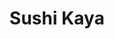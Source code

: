 ---
layout: place
title: "Sushi Kaya"
permalink: /nevada/las-vegas/sushi-kaya.html
stateAbbr: NV
stateName: Nevada
cityName: Las Vegas
seo:
  name: "Sushi Kaya"
  type: Restaurant
  links: http://www.sushikayalv.com/
description: "Sushi Kaya serves delicious sushi in Las Vegas, Nevada. Try fresh Japanese dishes for a great dining experience. "
place_id: ChIJ4VnnC6XGyIARcv1-i6n_OSo
photos:
  - name: >-
      places/ChIJ4VnnC6XGyIARcv1-i6n_OSo/photos/AeeoHcK6RFnjUWtv5UUltl8ApXZeNhMI7N_VDcB1SYTa5AghKYzCshbFYyu2PJ557jnT1Mf-ACidO91XTOOVQuJIT7XfDuDjrIblQ9yQmo-8YYNjnzItTktLU0kimibb-H6VDSYkwi5TC_747y8fRQxzlLPdXJVJByeubtItzTnbvzyb_JHMmdhCTauHprthIknPYW9_cNBEIS1eECewo-nBX7HaPHuxnth9XGASYfwOSqPJxx0vA4eHubHcow-bHHESs_5jhaC35OGW0tJqq7JKodsGRpIhu7b3tMhqj5nG7t9bdJc71dyenSzcqhkZhUnEP1zcXy_dt8Fwco5OxsEbz_4Y0tN0lDgraZCtfc0wj38-3pfCL8fCmZ5MazKNozWq5EkCO1V2TXTCaKeocyWEUxxOAjjHRKrqmFLuRKYkcD_nSg
    widthPx: 4800
    heightPx: 2700
    authorAttributions:
      - displayName: Hoya007 (粢筠坊)
        uri: https://maps.google.com/maps/contrib/114446280402897350392
        photoUri: >-
          https://lh3.googleusercontent.com/a-/ALV-UjUQnoHN8OKGcB0ojGISAEu4awI3Jhb80B4T_gCQCxx6ZfH8bglFgQ=s100-p-k-no-mo
    flagContentUri: >-
      https://www.google.com/local/imagery/report/?cb_client=maps_api_places.places_api&image_key=!1e10!2sCIHM0ogKEICAgICk6I7vXA&hl=en-US
    googleMapsUri: >-
      https://www.google.com/maps/place//data=!3m4!1e2!3m2!1sCIHM0ogKEICAgICk6I7vXA!2e10!4m2!3m1!1s0x80c8c6a50be759e1:0x2a39ffa98b7efd72
  - name: >-
      places/ChIJ4VnnC6XGyIARcv1-i6n_OSo/photos/AeeoHcLIMFLzu8B1h56Sg-VMKquJEI9ehT162M3EX-rZHSYZyoy3m82uON3xI_SlEPj0RnWNQrkAcRnuJG_rTSzo4IZZR1VmYVp5NLCL4MhyC_Cl37fZxrFXwAqH_16fJdUgknvLzCFSRrs6X3pJ_WNZybluWnPNCblw9aNQj6EpcZX0BuupXljURfvPpnqcxNMwRJJWBz4QqUrujJxJ4OjN2NwLpw5uP0h1PJt_iM8g9sNMXcDaXKhfpF9wrwRMWG2uZRE7MOjjGYYwuljl-eecZJQJBVdM6DoQhSC1gy5lexiPVcVt36iJcnuJHtmEpyqz3pBPIr2yGSuBOjy8clGY2cw6925O7Uw9PLSwOxjHXDz9yZD89qsc0VgXvLsvX_SVT1BV-4vkwk51kQaOppm70xbIkspSpLiiWK19xay6EEfB4NE
    widthPx: 4032
    heightPx: 3024
    authorAttributions:
      - displayName: Soy Soz
        uri: https://maps.google.com/maps/contrib/113514755339121316621
        photoUri: >-
          https://lh3.googleusercontent.com/a-/ALV-UjWR8ZKPqU7tFOiDvlj6rrMCbmJshjLKbRtx12MiprRGlL2eSKtT=s100-p-k-no-mo
    flagContentUri: >-
      https://www.google.com/local/imagery/report/?cb_client=maps_api_places.places_api&image_key=!1e10!2sCIHM0ogKEICAgIC4ivekowE&hl=en-US
    googleMapsUri: >-
      https://www.google.com/maps/place//data=!3m4!1e2!3m2!1sCIHM0ogKEICAgIC4ivekowE!2e10!4m2!3m1!1s0x80c8c6a50be759e1:0x2a39ffa98b7efd72
  - name: >-
      places/ChIJ4VnnC6XGyIARcv1-i6n_OSo/photos/AeeoHcIBGWUmmBbJEaEfR3w0ZfH4pgb4rghWldWciwi36zbhwP3rZRbeb2cfvZ1z7pFNhfpiCrBXLiJFEBsJBEEChEi2NtoHT2y_dSnTmyejvdv4byhE4NlVTa0KSCQS17Dc1RMFm59mcFQWuCfNmMXuWyw23ipUCkVGNQrlOcBO9QS21G-ava7_RvCBXtXMysib2fb414fLecVqaYIsxfd_nrtt7dMj-N1ExZqITS8UCLhHhCGZ3IqjUcSpxaKVfxQEX3s-c1_1Gy_V40QFXcXb5p9UthnMDGO1qo3kSALq8BA-K7k7VLFpBbyUPMm__u4Po_zvvm9zcizIgsj6dHoaoS2uwFDi-hP98EoPSZP-d-B_MqTlfpRt14APaScC_LeiUe83LH9ycZPYZbRQQecG5i10_b55MkQ8sNnbccg2_VUJ6A
    widthPx: 4032
    heightPx: 3024
    authorAttributions:
      - displayName: Cintia Molina
        uri: https://maps.google.com/maps/contrib/116347656584609157640
        photoUri: >-
          https://lh3.googleusercontent.com/a-/ALV-UjVox9eqJ7A85ZVQT5oDcaE2B9nW3nMLVj7Z6G-QlsdxfTUqYBY3Yw=s100-p-k-no-mo
    flagContentUri: >-
      https://www.google.com/local/imagery/report/?cb_client=maps_api_places.places_api&image_key=!1e10!2sCIHM0ogKEICAgICTuJHMMw&hl=en-US
    googleMapsUri: >-
      https://www.google.com/maps/place//data=!3m4!1e2!3m2!1sCIHM0ogKEICAgICTuJHMMw!2e10!4m2!3m1!1s0x80c8c6a50be759e1:0x2a39ffa98b7efd72
  - name: >-
      places/ChIJ4VnnC6XGyIARcv1-i6n_OSo/photos/AeeoHcIjktAu5WOMPB5vm5rbg8hznOekmIibCmQGxXPmpW2NH3Erb96j2B7Oj6IE4buAFI7s4wU2OAhfPVKeXT3aQ7m-crabWo9jC7-HJY9YmIDVD6BBGbR9I_26VBLakTxfmjZe1sJiTolEIzsBppy79oeUnqt4QnkS6x4gAG_7CTJ57PsoN-PxCQ5fIqTubgiKbBLsNsuMSRbpMKx2QgReqe_8z1c9XxvLIQz3bGC80gec3o6szr3SKR_BGUO9CUPaNcGCoPWyv_3BKkrHgNJ8Rw53GggPheaTD1ZoKzqTXITtaiMunl6CRueSgVCiM94fHM95DxXbk-2a1OkAAbpmrN9Cb0treVsftNbsMDZf3UIjfQtHTeCs9AG4E61DRjUWltjI28R5LJ_HJw17ciR8V49LVe2q8UdTAmE20UWFihzKRw
    widthPx: 3024
    heightPx: 4032
    authorAttributions:
      - displayName: Andrea Garcia
        uri: https://maps.google.com/maps/contrib/104285410997631603299
        photoUri: >-
          https://lh3.googleusercontent.com/a/ACg8ocJHNQpxhQLDXeMgyiOIgRo2TjbdkTP5FY0ZNC89o93zbZ4aMA=s100-p-k-no-mo
    flagContentUri: >-
      https://www.google.com/local/imagery/report/?cb_client=maps_api_places.places_api&image_key=!1e10!2sCIHM0ogKEICAgIDz__rpOA&hl=en-US
    googleMapsUri: >-
      https://www.google.com/maps/place//data=!3m4!1e2!3m2!1sCIHM0ogKEICAgIDz__rpOA!2e10!4m2!3m1!1s0x80c8c6a50be759e1:0x2a39ffa98b7efd72
  - name: >-
      places/ChIJ4VnnC6XGyIARcv1-i6n_OSo/photos/AeeoHcJAhD6A3p8o-IlnDeq92I9RaB5aYcx-6JvKS6dePEEPbHNFhvDuM-x6csWapgAs3AcAFkjIhZqigxcbeIF1h146_PAy8Fy59X7s4AxwhRZn9AjmkSeTMLOHKlbvaBYZt6B5licsHSbJAIZFd3pWVDSCNIzW-S0VfGC2_pKyb_JcPblwbO3MLCq7XzZBFEr7KTLygx_QeqsbxWXb1gkAP7XYWeylxHmfOe6MUDxwrJj3nyn1jhL5hd4H33zND1mtbCLR1N_r0BvX5JC08FZ_2CmTO2Sn5sZv3p2HRuO3onc_fImB6_5D3yJWDzIK7-AB6V17phn-CDwc-s81QpFL8ZiVN5VmYLgpPfc_tscRBfuyP51Lu0GIG7k_GWNSF3BXApmTwk_zH6X2fxf1f97NQKQxHVH5-o9KV9vi59uDqD7k7A
    widthPx: 2268
    heightPx: 4032
    authorAttributions:
      - displayName: Yaneck
        uri: https://maps.google.com/maps/contrib/115878228921270936753
        photoUri: >-
          https://lh3.googleusercontent.com/a-/ALV-UjX0UkxhhhOD2xPKgCGmkE5qGlUdssMZMUdNKVpJKZo5ok0-65I0TQ=s100-p-k-no-mo
    flagContentUri: >-
      https://www.google.com/local/imagery/report/?cb_client=maps_api_places.places_api&image_key=!1e10!2sCIHM0ogKEICAgMDwxc3_Aw&hl=en-US
    googleMapsUri: >-
      https://www.google.com/maps/place//data=!3m4!1e2!3m2!1sCIHM0ogKEICAgMDwxc3_Aw!2e10!4m2!3m1!1s0x80c8c6a50be759e1:0x2a39ffa98b7efd72
  - name: >-
      places/ChIJ4VnnC6XGyIARcv1-i6n_OSo/photos/AeeoHcIzlacC61ab0IUFzt2zznsNpxHQ-G5gsGFdCDAR5gqCI93cxQhmxda5Z-IrpKP7ScIq1XG8PuBHjv-3ao2bQ4UOo7Y0GIXGQP1uG0pUgvt7D6EguhaqaYA8U480DvhJ05eztL_uysBX91ULY9ewfi1wJJop4srnBT5v5HoF2pdbC9xkykDiFlpF-5PQXeQx0KatntNK3iA44dMhZy8kjBhHjpiP5Dy4oq4CQb2I6mIkdFsXXxabGN5siz1YZ-LvZB3xjH3rUQyT1gSDtOi3A9w2wLNHLQX8kD3h6qXaRhaMav9Tr80Xyx30n0jWX6i33fhPu-4PRttiFKI2gmTCAgWWSSF8e9EYnSVfVvr2pdC3_NZoOMTmvFBDYv33qUunuXyyG-A6JLnHyY4bp-1p3hMq2std_xXTkJPSvG1G41Jr2W2e
    widthPx: 4032
    heightPx: 3024
    authorAttributions:
      - displayName: A
        uri: https://maps.google.com/maps/contrib/102931175470003625176
        photoUri: >-
          https://lh3.googleusercontent.com/a-/ALV-UjV-4cIUM84ZX3SBzxk4b0jVupkvpy96UJuipYDPsfxms0DV62Ny=s100-p-k-no-mo
    flagContentUri: >-
      https://www.google.com/local/imagery/report/?cb_client=maps_api_places.places_api&image_key=!1e10!2sCIHM0ogKEICAgIDhg4mK7wE&hl=en-US
    googleMapsUri: >-
      https://www.google.com/maps/place//data=!3m4!1e2!3m2!1sCIHM0ogKEICAgIDhg4mK7wE!2e10!4m2!3m1!1s0x80c8c6a50be759e1:0x2a39ffa98b7efd72
  - name: >-
      places/ChIJ4VnnC6XGyIARcv1-i6n_OSo/photos/AeeoHcK4pq37NU9blNNUnvKLIlIJNMrbI4e7X3fMGmLrMJ1I0XwxH5Fg4oMC5TcPs77_N6XQqonG79N-Y7cFLhSHYNGrBrvH5op0n1JRjXPkjmIxt7-oRmtg5kH1niqjtqqm8NhfUTkM3KuI9wTKPVMZ2E5B9au_P62Z-Ufmakc6giyLQwKAP6ZNuBE6Hx1XJtXGg-0FIsieWwP3Jb3TXAINJNMHZHIIPct-8fBNDQLUuDSHsEaMJzSbuNKGqO_WI7KBGDlXT_Zd0BnKalTUnit1CR0rjeWSaPzxqJPQ8NyklCW2vvRiCBXJxMmvNLNCQe-VPnP52lKge2De-gHmgHVNw7N91Dk0QLCf1RBH5yaoP5tHPv3BGUr8D6XJPqp1u1-mNh7rKaWzEjKRCR_Vxfu6OKJPqyTwlJ5Zi8xOPL9HGNvYYT0
    widthPx: 4800
    heightPx: 3600
    authorAttributions:
      - displayName: Michael Tchong
        uri: https://maps.google.com/maps/contrib/104919603886673041621
        photoUri: >-
          https://lh3.googleusercontent.com/a-/ALV-UjXA7TnqdbBFTifo60l9i9BTxMhe50c29QmggOsZvwetG7KnI4PL2g=s100-p-k-no-mo
    flagContentUri: >-
      https://www.google.com/local/imagery/report/?cb_client=maps_api_places.places_api&image_key=!1e10!2sCIHM0ogKEICAgMCQlrXAvQE&hl=en-US
    googleMapsUri: >-
      https://www.google.com/maps/place//data=!3m4!1e2!3m2!1sCIHM0ogKEICAgMCQlrXAvQE!2e10!4m2!3m1!1s0x80c8c6a50be759e1:0x2a39ffa98b7efd72
  - name: >-
      places/ChIJ4VnnC6XGyIARcv1-i6n_OSo/photos/AeeoHcI3T5hgPZV-rDIdnW3A9i42J4nKZbkimntK2Emeo2aF68kOd7zRfsTeH6ZQYjII2du-OS3-omUvOxpgPYhTunmrpIm04td15vqBOLZ_BQS4BukiPfhqJGAGjlnL8rL0iA75b6XqfBIaFm4sS2muM0_9c0zcufbDb3agzcouSweXk-0yYNwJsU-rFgtqs6K8tE52nXh80AfkQnWjMpV0HE97FFEKLwCXrIVQfnkDLZLyCVi3-VPtzEx18BIM_WwZrsxSEjU1HGg_u17EuT4BQidNkwMgIhGEEi5jCL-dNF55fmOMr1ar9mdp9EPK28l3Vak2HnF35vhWBASMxwgv0__id0qAVTgOBXwQeUWiRuloH8iDPy0w-zu9AqQgYHiqQCOrFgB38kekAdjkAd0dTTR_mRGfNTK2JK2yWMzSiWCQNw
    widthPx: 3072
    heightPx: 4080
    authorAttributions:
      - displayName: Edwin Romero
        uri: https://maps.google.com/maps/contrib/117717503217604397850
        photoUri: >-
          https://lh3.googleusercontent.com/a-/ALV-UjXwZRAwhbdWmVsLmwBUgIYIjuD0IH2RDeBRH2ZNaGdB9qVTy4-z=s100-p-k-no-mo
    flagContentUri: >-
      https://www.google.com/local/imagery/report/?cb_client=maps_api_places.places_api&image_key=!1e10!2sCIHM0ogKEICAgICDmebqfA&hl=en-US
    googleMapsUri: >-
      https://www.google.com/maps/place//data=!3m4!1e2!3m2!1sCIHM0ogKEICAgICDmebqfA!2e10!4m2!3m1!1s0x80c8c6a50be759e1:0x2a39ffa98b7efd72
  - name: >-
      places/ChIJ4VnnC6XGyIARcv1-i6n_OSo/photos/AeeoHcKXrhz0hJ6IXRqroIM2pl9ZzuD080xv42COvr9GGoY8x340txHHHYu3FWA7zvWu5HSKKlfM0oiZRDcAuqv3-3YAzV-oZDsosWZ5FlsKHArnuBAR-lJ41i6lGCm6w5UqoYRybDIXitxz8cFKR_dmIFKlwzE3WwnMh4eqzpigBRG7ZzXIH4Fa1tgSlnSvbrSjnWh2zLKYfhHqBIhFWTFObay4bhkoj-9XffuM8RSaWYJ3QuBj1SxFl881gHvCAsoVl0yrykM-5U4kB-CfBWPbxcgQRkV6ZL_jbADrnIqEaSMDErFLZ5B5LhiiY9ij7TQ6m-6HLS1MgXKKePE5tthbK4tS627oD7lGV_wBNJHBvIVNTvWQRjor7o2rg1KAY30Xb08zXFJbAvJvsve06CdvcW2Pyta-FuH9r64JT6hp5CpeaPr3
    widthPx: 4000
    heightPx: 2252
    authorAttributions:
      - displayName: Marc Kassouf
        uri: https://maps.google.com/maps/contrib/117472618151734800649
        photoUri: >-
          https://lh3.googleusercontent.com/a-/ALV-UjXGZR_RfIrX_emhSbswnpE6N63zPYqtWzZHL0v3tsqM2ZZCIZs=s100-p-k-no-mo
    flagContentUri: >-
      https://www.google.com/local/imagery/report/?cb_client=maps_api_places.places_api&image_key=!1e10!2sCIHM0ogKEICAgMCwtq7zgwE&hl=en-US
    googleMapsUri: >-
      https://www.google.com/maps/place//data=!3m4!1e2!3m2!1sCIHM0ogKEICAgMCwtq7zgwE!2e10!4m2!3m1!1s0x80c8c6a50be759e1:0x2a39ffa98b7efd72
  - name: >-
      places/ChIJ4VnnC6XGyIARcv1-i6n_OSo/photos/AeeoHcKiEiErhjxN490di45MC1WrXTcTx28rDw7Ht2gEFNSN5PBZh7dEQEfEAPoi0y4cS4uIFKErI5mgIgwxcgAgQT2O657CYK9eQTerFuiRoHJE9jB_Bki3wHTPx-3NJWSBo9u05BhVBkFN53ZpaKlKtF6TMGEQiDXpr475x5jdNy8zr3-xzhN2VHDZDMH8dFCeD2rrtuMDeY-5R-V3B1ArxafxYGhx-zFHKInYU3YUoua4400Ar_MAbwdRebPEVX6UxvY9ckeF1RTHeygeu2s-NsCooCEasQ1OKa-CxVW5PwBPyjj72ZGYlGaucsAY6RiM4BLBCnVIJYNbmsWqBAchsP31nI6b74YLF3oiy7wNZ1a8WygXWHN34FtGYdwK9LOnbFWLfYJOSXmOoUBZsrC6KyGlapiIoYORD2OD5dih8UdgwWhJ
    widthPx: 3600
    heightPx: 4800
    authorAttributions:
      - displayName: Cintia Molina
        uri: https://maps.google.com/maps/contrib/116347656584609157640
        photoUri: >-
          https://lh3.googleusercontent.com/a-/ALV-UjVox9eqJ7A85ZVQT5oDcaE2B9nW3nMLVj7Z6G-QlsdxfTUqYBY3Yw=s100-p-k-no-mo
    flagContentUri: >-
      https://www.google.com/local/imagery/report/?cb_client=maps_api_places.places_api&image_key=!1e10!2sCIHM0ogKEICAgICTuOHH6AE&hl=en-US
    googleMapsUri: >-
      https://www.google.com/maps/place//data=!3m4!1e2!3m2!1sCIHM0ogKEICAgICTuOHH6AE!2e10!4m2!3m1!1s0x80c8c6a50be759e1:0x2a39ffa98b7efd72
address: '4355 Spring Mountain Rd #101b, Las Vegas, NV 89103, USA'
street: '4355 Spring Mountain Rd #101b'
city: Las Vegas
state: NV
zip: '89103'
country: USA
neighborhood: null
latitude: '36.125994'
longitude: '-115.198071'
accessibility_options:
  wheelchairAccessibleParking: true
  wheelchairAccessibleEntrance: true
  wheelchairAccessibleRestroom: true
  wheelchairAccessibleSeating: true
business_status: OPERATIONAL
name: Sushi Kaya
google_maps_links:
  directionsUri: >-
    https://www.google.com/maps/dir//''/data=!4m7!4m6!1m1!4e2!1m2!1m1!1s0x80c8c6a50be759e1:0x2a39ffa98b7efd72!3e0
  placeUri: https://maps.google.com/?cid=3042744126920392050
  writeAReviewUri: >-
    https://www.google.com/maps/place//data=!4m3!3m2!1s0x80c8c6a50be759e1:0x2a39ffa98b7efd72!12e1
  reviewsUri: >-
    https://www.google.com/maps/place//data=!4m4!3m3!1s0x80c8c6a50be759e1:0x2a39ffa98b7efd72!9m1!1b1
  photosUri: >-
    https://www.google.com/maps/place//data=!4m3!3m2!1s0x80c8c6a50be759e1:0x2a39ffa98b7efd72!10e5
primary_type: Sushi Restaurant
opening_hours:
  regular:
    - 'Monday: 11:30 AM – 1:00 AM'
    - 'Tuesday: 11:30 AM – 1:00 AM'
    - 'Wednesday: 11:30 AM – 1:00 AM'
    - 'Thursday: 11:30 AM – 1:00 AM'
    - 'Friday: 11:30 AM – 2:00 AM'
    - 'Saturday: 11:30 AM – 2:00 AM'
    - 'Sunday: 11:30 AM – 11:00 PM'
  current:
    - 'Monday: 11:30 AM – 1:00 AM'
    - 'Tuesday: 11:30 AM – 1:00 AM'
    - 'Wednesday: 11:30 AM – 1:00 AM'
    - 'Thursday: 11:30 AM – 1:00 AM'
    - 'Friday: 11:30 AM – 2:00 AM'
    - 'Saturday: 11:30 AM – 2:00 AM'
    - 'Sunday: 11:30 AM – 11:00 PM'
secondary_opening_hours:
  regular:
    weekdayDescriptions: null
    type: null
  current:
    weekdayDescriptions: null
    type: null
phone: (702) 257-9496
price_level: PRICE_LEVEL_MODERATE
price_range: $30 &ndash; $50
rating: '4.4'
rating_count: 0
website: http://www.sushikayalv.com/
reviews: null
parking_options: null
payment_options: null
allow_dogs: null
curbside_pickup: null
delivery: null
dine_in: null
good_for_children: null
good_for_groups: null
good_for_sports: null
live_music: null
menu_for_children: null
outdoor_seating: null
reservable: null
restroom: null
serves_beer: null
serves_breakfast: null
serves_brunch: null
serves_cocktails: null
serves_coffee: null
serves_dinner: null
serves_dessert: null
serves_lunch: null
serves_vegetarian_food: null
serves_wine: null
takeout: null
update_category: essentials
summary: null

---